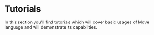 # Tutorials

In this section you'll find tutorials which will cover basic usages of Move language and will demonstrate its capabilities.
